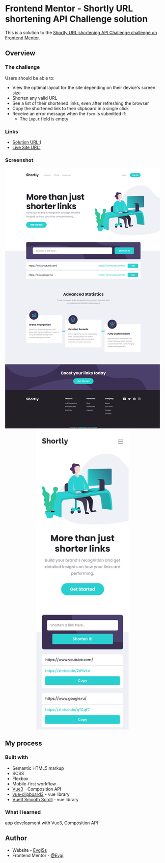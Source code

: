 # Frontend Mentor - Shortly URL shortening API Challenge solution

This is a solution to the [Shortly URL shortening API Challenge challenge on Frontend Mentor](https://www.frontendmentor.io/challenges/url-shortening-api-landing-page-2ce3ob-G).

## Overview

### The challenge

Users should be able to:

- View the optimal layout for the site depending on their device's screen size
- Shorten any valid URL
- See a list of their shortened links, even after refreshing the browser
- Copy the shortened link to their clipboard in a single click
- Receive an error message when the `form` is submitted if:
  - The `input` field is empty

### Links

- [Solution URL:]([https://github.com/EvgiSs/shortening-url-api/tree/main))
- [Live Site URL:](https://evgiss.github.io/shortening-url-api/)

### Screenshot

<div align="center">
  <img src="screenshots/desktop.jpg" alt="preview" width="630"/>&nbsp;<img src="screenshots/mobile.jpg" alt="preview" width="300"/>&nbsp;
</div>

## My process

### Built with

- Semantic HTML5 markup
- SCSS
- Flexbox
- Mobile-first workflow
- [Vue3](https://v3.ru.vuejs.org/) - Composition API
- [vue-clipboard3](https://github.com/JamieCurnow/vue-clipboard3) - vue library
- [Vue3 Smooth Scroll](https://github.com/laineus/vue3-smooth-scroll) - vue library

### What I learned

app development with Vue3, Composition API

## Author

- Website - [EvgiSs](https://github.com/EvgiSs)
- Frontend Mentor - [@Evgi](https://www.frontendmentor.io/profile/EvgiSs)
